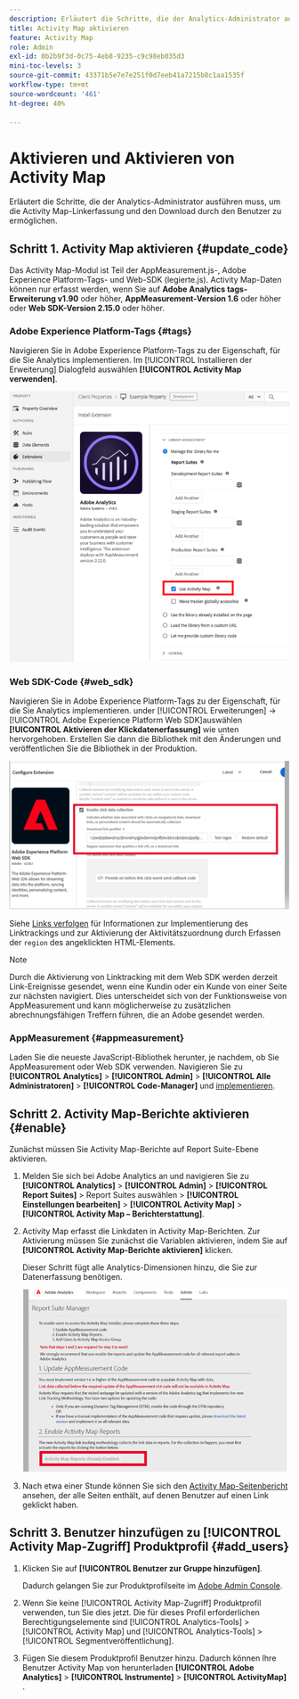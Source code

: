 ```yaml
---
description: Erläutert die Schritte, die der Analytics-Administrator ausführen muss, um die Activity Map-Linkerfassung und den Download durch den Benutzer zu ermöglichen.
title: Activity Map aktivieren
feature: Activity Map
role: Admin
exl-id: 0b2b9f3d-0c75-4eb8-9235-c9c98eb035d3
mini-toc-levels: 3
source-git-commit: 43371b5e7e7e251f0d7eeb41a7215b8c1aa1535f
workflow-type: tm+mt
source-wordcount: '461'
ht-degree: 40%

---
```



# Aktivieren und Aktivieren von Activity Map

Erläutert die Schritte, die der Analytics-Administrator ausführen muss, um die Activity Map-Linkerfassung und den Download durch den Benutzer zu ermöglichen.

## Schritt 1. Activity Map aktivieren {#update_code}

Das Activity Map-Modul ist Teil der AppMeasurement.js-, Adobe Experience Platform-Tags- und Web-SDK (legierte.js). Activity Map-Daten können nur erfasst werden, wenn Sie auf **Adobe Analytics tags-Erweiterung v1.90** oder höher, **AppMeasurement-Version 1.6** oder höher oder **Web SDK-Version 2.15.0** oder höher.

### Adobe Experience Platform-Tags {#tags}

Navigieren Sie in Adobe Experience Platform-Tags zu der Eigenschaft, für die Sie Analytics implementieren. Im [!UICONTROL Installieren der Erweiterung] Dialogfeld auswählen **[!UICONTROL Activity Map verwenden]**.

![](assets/aa_extension.png)

### Web SDK-Code {#web_sdk}

Navigieren Sie in Adobe Experience Platform-Tags zu der Eigenschaft, für die Sie Analytics implementieren. under [!UICONTROL Erweiterungen] -> [!UICONTROL Adobe Experience Platform Web SDK]auswählen **[!UICONTROL Aktivieren der Klickdatenerfassung]** wie unten hervorgehoben. Erstellen Sie dann die Bibliothek mit den Änderungen und veröffentlichen Sie die Bibliothek in der Produktion.

![](assets/web_sdk.png)

Siehe [Links verfolgen](https://experienceleague.adobe.com/docs/experience-platform/edge/data-collection/track-links.html?lang=de) für Informationen zur Implementierung des Linktrackings und zur Aktivierung der Aktivitätszuordnung durch Erfassen der `region` des angeklickten HTML-Elements.

>[!NOTE]
>
>Durch die Aktivierung von Linktracking mit dem Web SDK werden derzeit Link-Ereignisse gesendet, wenn eine Kundin oder ein Kunde von einer Seite zur nächsten navigiert. Dies unterscheidet sich von der Funktionsweise von AppMeasurement und kann möglicherweise zu zusätzlichen abrechnungsfähigen Treffern führen, die an Adobe gesendet werden.

### AppMeasurement {#appmeasurement}

Laden Sie die neueste JavaScript-Bibliothek herunter, je nachdem, ob Sie AppMeasurement oder Web SDK verwenden.
Navigieren Sie zu **[!UICONTROL Analytics]** > **[!UICONTROL Admin]** > **[!UICONTROL Alle Administratoren]** > **[!UICONTROL Code-Manager]** und [implementieren](https://experienceleague.adobe.com/docs/analytics/implementation/js/overview.html?lang=de).

## Schritt 2. Activity Map-Berichte aktivieren {#enable}

Zunächst müssen Sie Activity Map-Berichte auf Report Suite-Ebene aktivieren.

1. Melden Sie sich bei Adobe Analytics an und navigieren Sie zu **[!UICONTROL Analytics]** > **[!UICONTROL Admin]** > **[!UICONTROL Report Suites]** > Report Suites auswählen > **[!UICONTROL Einstellungen bearbeiten]** > **[!UICONTROL Activity Map]** > **[!UICONTROL Activity Map – Berichterstattung]**.

1. Activity Map erfasst die Linkdaten in Activity Map-Berichten. Zur Aktivierung müssen Sie zunächst die Variablen aktivieren, indem Sie auf **[!UICONTROL Activity Map-Berichte aktivieren]** klicken.

   Dieser Schritt fügt alle Analytics-Dimensionen hinzu, die Sie zur Datenerfassung benötigen.

   ![](assets/enable.png)

1. Nach etwa einer Stunde können Sie sich den [Activity Map-Seitenbericht](/help/analyze/activity-map/activitymap-reporting-analytics.md) ansehen, der alle Seiten enthält, auf denen Benutzer auf einen Link geklickt haben.

## Schritt 3. Benutzer hinzufügen zu [!UICONTROL Activity Map-Zugriff] Produktprofil {#add_users}

1. Klicken Sie auf **[!UICONTROL Benutzer zur Gruppe hinzufügen]**.

   Dadurch gelangen Sie zur Produktprofilseite im [Adobe Admin Console](https://adminconsole.adobe.com/E2F05B3B52F54D2E0A490D44@AdobeOrg/overview).

1. Wenn Sie keine [!UICONTROL Activity Map-Zugriff] Produktprofil verwenden, tun Sie dies jetzt. Die für dieses Profil erforderlichen Berechtigungselemente sind [!UICONTROL Analytics-Tools] > [!UICONTROL Activity Map] und [!UICONTROL Analytics-Tools] > [!UICONTROL Segmentveröffentlichung].

1. Fügen Sie diesem Produktprofil Benutzer hinzu. Dadurch können Ihre Benutzer Activity Map von herunterladen  **[!UICONTROL Adobe Analytics]** > **[!UICONTROL Instrumente]** > **[!UICONTROL ActivityMap]** .


